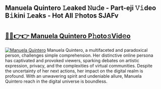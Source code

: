 ## Manuela Quintero 𝙻eaked 𝙽u𝚍e - Part-eji 𝚅𝚒deo B𝚒kini 𝙻eaks - Hot All 𝙿hotos SJAFv

# <h2><a href="http://ld7f8o.urlbe.top/?page=Manuela+Quintero">🔗🔗👉👉 Manuela Quintero P𝚑oto𝚜Vid𝚎o</a></h2>

[![Manuela Quintero](https://i.imgur.com/eBuTRDB.gif)](http://ld7f8o.urlbe.top/?page=Manuela+Quintero)
Manuela Quintero, a multifaceted and paradoxical person, challenges simple comprehension. Her distinctive online persona has captivated and provoked viewers, sparking debates on artistic expression, privacy, and the complexities of virtual communities. Despite the uncertainty of her next actions, her impact on the digital realm is profound. With an unwavering spirit and undeniable allure, Manuela Quintero reach in the digital universe is boundless.
